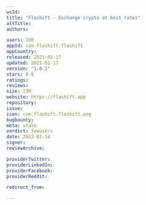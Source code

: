 ```yaml
---
wsId: 
title: "Flashift - Exchange crypto at best rates"
altTitle: 
authors:

users: 100
appId: com.flashift.flashift
appCountry: 
released: 2021-01-17
updated: 2021-01-17
version: "1.0.1"
stars: 0.0
ratings: 
reviews: 
size: 23M
website: https://flashift.app
repository: 
issue: 
icon: com.flashift.flashift.png
bugbounty: 
meta: stale
verdict: fewusers
date: 2022-01-14
signer: 
reviewArchive:

providerTwitter: 
providerLinkedIn: 
providerFacebook: 
providerReddit: 

redirect_from:

---
```


